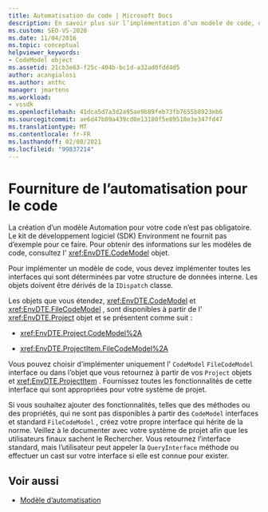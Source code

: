 ```yaml
---
title: Automatisation du code | Microsoft Docs
description: En savoir plus sur l’implémentation d’un modèle de code, qui requiert l’implémentation d’interfaces qui sont déterminées par votre structure de données interne.
ms.custom: SEO-VS-2020
ms.date: 11/04/2016
ms.topic: conceptual
helpviewer_keywords:
- CodeModel object
ms.assetid: 21cb3e63-f25c-404b-bc1d-a32ad0fdd4d5
author: acangialosi
ms.author: anthc
manager: jmartens
ms.workload:
- vssdk
ms.openlocfilehash: 41dca5d7a3d2a95ae9b89feb73fb7655b8923eb6
ms.sourcegitcommit: ae6d47b09a439cd0e13180f5e89510e3e347fd47
ms.translationtype: MT
ms.contentlocale: fr-FR
ms.lasthandoff: 02/08/2021
ms.locfileid: "99837214"
---
```

# <a name="providing-automation-for-code"></a>Fourniture de l’automatisation pour le code
La création d’un modèle Automation pour votre code n’est pas obligatoire. Le kit de développement logiciel (SDK) Environment ne fournit pas d’exemple pour ce faire. Pour obtenir des informations sur les modèles de code, consultez l' <xref:EnvDTE.CodeModel> objet.

 Pour implémenter un modèle de code, vous devez implémenter toutes les interfaces qui sont déterminées par votre structure de données interne. Les objets doivent être dérivés de la `IDispatch` classe.

 Les objets que vous étendez, <xref:EnvDTE.CodeModel> et <xref:EnvDTE.FileCodeModel> , sont disponibles à partir de l' <xref:EnvDTE.Project> objet et se présentent comme suit :

- <xref:EnvDTE.Project.CodeModel%2A>

- <xref:EnvDTE.ProjectItem.FileCodeModel%2A>

 Vous pouvez choisir d’implémenter uniquement l' `CodeModel` `FileCodeModel` interface ou dans l’objet que vous retournez à partir de vos `Project` objets et <xref:EnvDTE.ProjectItem> . Fournissez toutes les fonctionnalités de cette interface qui sont appropriées pour votre système de projet.

 Si vous souhaitez ajouter des fonctionnalités, telles que des méthodes ou des propriétés, qui ne sont pas disponibles à partir des `CodeModel` interfaces et standard `FileCodeModel` , créez votre propre interface qui hérite de la norme. Veillez à le documenter avec votre système de projet afin que les utilisateurs finaux sachent le Rechercher. Vous retournez l’interface standard, mais l’utilisateur peut appeler la `QueryInterface` méthode ou effectuer un cast sur votre interface si elle est connue pour exister.

## <a name="see-also"></a>Voir aussi
- [Modèle d’automatisation](../../extensibility/internals/automation-model-overview.md)

